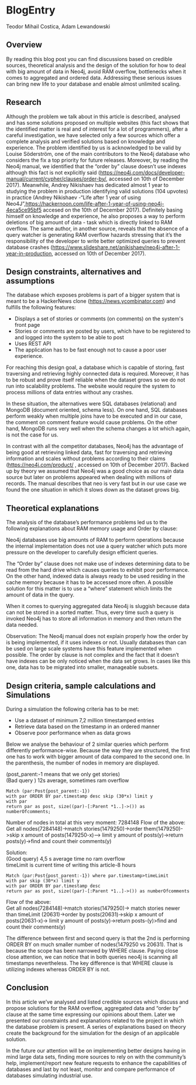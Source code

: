 # BlogEntry 

Teodor Mihail Costica, Adam Lewandowski
	
## Overview

By reading this blog post you can find discussions based on credible sources, theoretical analysis and the design of the solution for how to deal with big amount of data in Neo4j, avoid RAM overflow, bottlenecks when it comes to aggregated and ordered data. Addressing these serious issues can bring new life to your database and enable almost unlimited scaling. 
				
## Research

Although the problem we talk about in this article is described, analysed and has some solutions proposed on multiple websites (this fact shows that the identified matter is real and of interest for a lot of programmers), after a careful investigation, we have selected only a few sources which offer a complete analysis and verified solutions based on knowledge and experience. 
The problem identified by us is acknowledged to be valid by Louise Söderström, one of the main contributors to the Neo4j database who considers the fix a top priority for future releases. Moreover, by reading the Neo4j manual, we identified that the “order by” clause doesn’t use indexes although this fact is not explicitly said (https://neo4j.com/docs/developer-manual/current/cypher/clauses/order-by/, accessed on 10th of December 2017).
Meanwhile, Andrey Nikishaev has dedicated almost 1 year to studying the problem in production identifying valid solutions (104 upvotes) in practice (Andrey Nikishaev -“Life after 1 year of using Neo4J”,https://hackernoon.com/life-after-1-year-of-using-neo4j-4eca5ce95bf5 accesed on the 10th of December 2017). Definitely basing himself on knowledge and experience, he also proposes a way to perform deletions of big amount of data - task which is directly linked to RAM overflow.
The same author, in another source, reveals that the absence of a query watcher is generating RAM overflow hazards stressing that it’s the responsibility of the developer to write better optimized queries to prevent database crashes (https://www.slideshare.net/anikishaev/neo4j-after-1-year-in-production, accessed on 10th of December 2017).

## Design constraints, alternatives and assumptions 

The database which exposes problems is part of a bigger system that is meant to be a HackerNews clone (https://news.ycombinator.com) and fulfills the following features:

- Displays a set of stories or comments (on comments) on the system's front page
- Stories or comments are posted by users, which have to be registered to and logged into the system to be able to post
- Uses REST API
- The application has to be fast enough not to cause a poor user experience.

For reaching this design goal, a database which is capable of storing, fast traversing and retrieving highly connected data is required. Moreover, it has to be robust and prove itself reliable when the dataset grows so we do not run into scalability problems. The website would require the system to process millions of data entries without any crashes.

In these situation, the alternatives were SQL databases (relational) and MongoDB (document oriented, schema less). On one hand, SQL databases perform weakly when multiple joins have to be executed and in our case, the comment on comment feature would cause problems. On the other hand, MongoDB runs very well when the schema changes a lot which again, is not the case for us.

In contrast with all the competitor databases, Neo4j has the advantage of being good at retrieving linked data, fast for traversing and retrieving information and scales without problems according to their claims (https://neo4j.com/product/ , accessed on 10th of December 2017). Backed up by theory we assumed that Neo4j was a good choice as our main data source but later on problems appeared when dealing with millions of records. The manual describes that neo is very fast but in our use case we found the one situation in which it slows down as the dataset grows big. 

## Theoretical explanations

The analysis of the database’s performance problems led us to the following explanations about RAM memory usage and Order by clause:

  Neo4j databases use big amounts of RAM to perform operations because the internal implementation does not use a query watcher which puts more pressure on the developer to carefully design efficient queries.

  The “Order by” clause does not make use of indexes determining data to be read from the hard drive which causes queries to exhibit poor performance. On the other hand, indexed data is always ready to be used residing in the cache memory because it has to be accessed more often. A possible solution for this matter is to use a “where” statement which limits the amount of data in the query.

  When it comes to querying aggregated data Neo4j is sluggish because data can not be stored in a sorted matter. Thus, every time such a query is invoked Neo4j has to store all information in memory and then return the data needed.


  Observation: The Neo4j manual does not explain properly how the order by is being implemented, if it uses indexes or not. Usually databases than can be used on large scale systems have this feature implemented when possible. The order by clause is not complex and the fact that it doesn’t have indexes can be only noticed when the data set grows. In cases like this one, data has to be migrated into smaller, manageable subsets. 


## Design criteria, sample calculations and Simulations


During a simulation the following criteria has to be met:

- Use a dataset of minimum 7,2 million timestamped entries
- Retrieve data based on the timestamp in an ordered manner
- Observe poor performance when as data grows

Below we analyse the behaviour of 2 similar queries which perform differently performance-wise. Because the way they are structured, the first one has to work with bigger amount of data compared to the second one. In the parenthesis, the number of nodes in memory are displayed.
 
(post_parent:-1 means that we only get stories)  
(Bad query ) 12s average, sometimes ram overflow  
```
Match (par:Post{post_parent:-1}) 
with par ORDER BY par.timestamp desc skip (30*x) limit y   
with par  
return par as post, size((par)-[:Parent *1..]->()) as numberOfcomments;  
``` 
Number of nodes in total at this very moment: 7284148
Flow of the above:  
Get all nodes(7284148)->match stories(1479250)->order them(1479250)->skip x amount of posts(1479250-x)--> limit y amount of posts(y)->return posts(y)->find and count their comments(y)

Solution:  
(Good query) 4,5 s average time no ram overflow  
timeLimit is current time of writing this article-8 hours  
 ```
Match (par:Post{post_parent:-1}) where par.timestamp>timeLimit  
with par skip (30*x) limit y  
with par ORDER BY par.timestamp desc  
return par as post, size((par)-[:Parent *1..]->()) as numberOfcomments
```

Flow of the above:   
Get all nodes(7284148)->match stories(1479250)-> match stories newer than timeLimit (20631)->order by posts(20631)->skip x amount of posts(20631-x)-> limit y amount of posts(y)->return posts-(y)>find and count their comments(y)

The difference between first and second query is that the 2nd is performing ORDER BY on much smaller number of nodes(1479250 vs 20631). That is because the scope has been narrowed by WHERE clause. Paying close close attention, we can notice that in both queries neo4j is scanning all timestamps nevertheless. The key difference is that WHERE clause is utilizing indexes whereas ORDER BY is not.  


## Conclusion 

In this article we’ve analysed and listed credible sources which discuss and propose solutions for the RAM overflow, aggregated data and “order by” clause at the same time expressing our opinions about them. Later we presented our constraints and explanations related to the project in which the database problem is present. A series of explanations based on theory create the background for the simulation for the design of an applicable solution.

  In the future our attention will be on implementing better designs having in mind large data sets, finding more sources to rely on with the community’s help, implement/report new feature requests to enhance the capabilities of databases and last by not least, monitor and compare performance of databases simulating industrial use.


